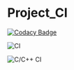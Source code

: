 # Project_CI

[![Codacy Badge](https://api.codacy.com/project/badge/Grade/d543edf0713c45788b2f22cf971d94e3)](https://app.codacy.com/manual/99002483/Project_CI?utm_source=github.com&utm_medium=referral&utm_content=99002483/Project_CI&utm_campaign=Badge_Grade_Dashboard)

![CI](https://github.com/99002483/Project_CI/workflows/CI/badge.svg)

![C/C++ CI](https://github.com/99002483/Project_CI/workflows/C/C++%20CI/badge.svg)
